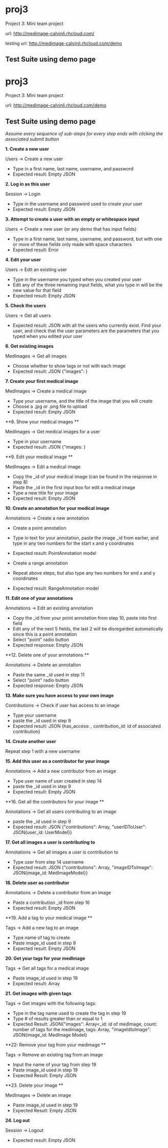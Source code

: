 proj3
=====

Project 3: Mini team project

url: http://medimage-calvinli.rhcloud.com/

testing url: http://medimage-calvinli.rhcloud.com/demo


Test Suite using demo page 
---------------------------

proj3
=====

Project 3: Mini team project

url: http://medimage-calvinli.rhcloud.com/demo


Test Suite using demo page 
---------------------------

*Assume every sequence of sub-steps for every step ends with clicking the associated submit button*

**1. Create a new user**

Users -> Create a new user
- Type in a first name, last name, username, and password
- Expected result: Empty JSON


**2. Log in as this user**

Session -> Login
- Type in the username and password used to create your user
- Expected result: Empty JSON

**3. Attempt to create a user with an empty or whitespace input**

Users -> Create a new user (or any demo that has input fields)
- Type in a first name, last name, username, and password, but with one or more of these fields only made with space characters
- Expected result: Error

**4. Edit your user**

Users -> Edit an existing user
- Type in the username you typed when you created your user
- Edit any of the three remaining input fields, what you type in will be the new value for that field
- Expected result: Empty JSON

**5. Check the users**

Users -> Get all users
- Expected result: JSON with all the users who currently exist.  Find your user, and check that the user parameters are the parameters that you typed when you edited your user

**6. Get existing images**

MedImages -> Get all images
- Choose whether to show tags or not with each image
- Expected result: JSON {"images": <array of MedImage models>}

**7. Create your first medical image**

MedImages -> Create a medical image
- Type your username, and the title of the image that you will create
- Choose a .jpg or .png file to upload
- Expected result: Empty JSON

**8. Show your medical images **

MedImages -> Get medical images for a user
- Type in your username
- Expected result: JSON {"images: <array of MedImage models>}

**9. Edit your medical image **

MedImages -> Edit a medical image
- Copy the _id of your medical image (can be found in the response in step 8)
- Paste the _id in the first input box for edit a medical image
- Type a new title for your image
- Expected result: Empty JSON

**10. Create an annotation for your medical image**

Annotations -> Create a new annotation
- Create a point annotation
- Type in text for your annotation, paste the image _id from earlier, and type in any two numbers for the start x and y coordinates
- Expected result: PointAnnotation model

- Create a range annotation
- Repeat above steps, but also type any two numbers for end x and y coordinates
- Expected result: RangeAnnotation model

**11. Edit one of your annotations**

Annotations -> Edit an existing annotation
- Copy the _id from your point annotation from step 10, paste into first field
- Edit any of the next 5 fields, the last 2 will be disregarded automatically since this is a point annotation
- Select "point" radio button
- Expected response: Empty JSON

**12. Delete one of your annotations **

Annotations -> Delete an annotation
- Paste the same _id used in step 11
- Select "point" radio button
- Expected response: Empty JSON

**13. Make sure you have access to your own image**

Contributions -> Check if user has access to an image
- Type your username
- paste the _id used in step 9
- Expected result: JSON {has_access: <boolean determining if user has aceess>, contribution_id: id of associated contribution}

**14. Create another user**

Repeat step 1 with a new username

**15. Add this user as a contributor for your image**

Annotations -> Add a new contributor from an image
- Type user name of user created in step 14
- paste the _id used in step 9
- Expected result: Empty JSON

**16. Get all the contributors for your image **

Annotations -> Get all users contributing to an image
- paste the _id used in step 9
- Expected result: JSON {"contributions": Array<Contribution Models>, "userIDToUser": JSON{user_id: UserModel}}

**17. Get all images a user is contributing to**

Annotations -> Get all images a user is contribution to
- Type user from step 14 username
- Expected result: JSON {"contributions": Array<Contribution Models>, "imageIDToImage": JSON{image_id: MedImageModel}}

**18. Delete user as contributor**

Annotations -> Delete a contributor from an image
- Paste a contribution _id from step 16
- Expected result: Empty JSON

**19. Add a tag to your medical image **

Tags -> Add a new tag to an image
- Type name of tag to create
- Paste image_id used in step 9
- Expected result: Empty JSON

**20. Get your tags for your medImage**

Tags -> Get all tags for a medical image
- Paste image_id used in step 19
- Expected result: Array<Tag models>

**21. Get images with given tags**

Tags -> Get images with the following tags:
- Type in the tag name used to create the tag in step 19
- Type # of results greater than or equal to 1
- Expected Result: JSON{"images": Array<_id: id of medImage, count: number of tags for the medimage, tags: Array<tagName>, "imageIdtoImage": JSON{image_id: MedImage Model}

**22: Remove your tag from your medimage **

Tags -> Remove an existing tag from an image

- Input the name of your tag from step 19
- Paste image_id used in step 19
- Expected Result: Empty JSON

**23. Delete your image **

MedImages -> Delete an image
- Paste image_id used in step 19
- Expected Result: Empty JSON

**24. Log out**

Session -> Logout
- Expected result: Empty JSON